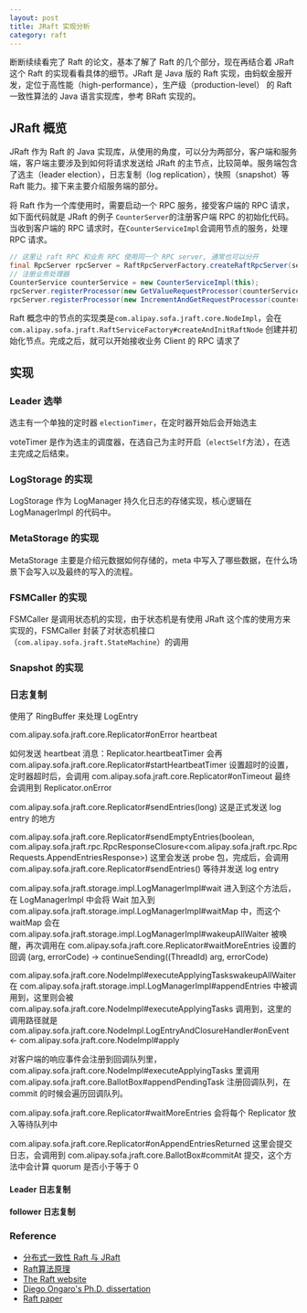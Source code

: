 ```yaml
---
layout: post
title: JRaft 实现分析
category: raft
---
```


断断续续看完了 Raft 的论文，基本了解了 Raft 的几个部分，现在再结合着 JRaft 这个 Raft 的实现看看具体的细节。JRaft 是 Java 版的 Raft 实现，由蚂蚁金服开发，定位于高性能（high-performance），生产级（production-level） 的 Raft 一致性算法的 Java 语言实现库，参考 BRaft 实现的。

## JRaft 概览

JRaft 作为 Raft 的 Java 实现库，从使用的角度，可以分为两部分，客户端和服务端，客户端主要涉及到如何将请求发送给 JRaft 的主节点，比较简单。服务端包含了选主（leader election），日志复制（log replication），快照（snapshot）等 Raft 能力。接下来主要介绍服务端的部分。

将 Raft 作为一个库使用时，需要启动一个 RPC 服务，接受客户端的 RPC 请求，如下面代码就是 JRaft 的例子 `CounterServer`的注册客户端 RPC 的初始化代码。当收到客户端的 RPC 请求时，在`CounterServiceImpl`会调用节点的服务，处理 RPC 请求。

```java
// 这里让 raft RPC 和业务 RPC 使用同一个 RPC server, 通常也可以分开
final RpcServer rpcServer = RaftRpcServerFactory.createRaftRpcServer(serverId.getEndpoint());
// 注册业务处理器
CounterService counterService = new CounterServiceImpl(this);
rpcServer.registerProcessor(new GetValueRequestProcessor(counterService));
rpcServer.registerProcessor(new IncrementAndGetRequestProcessor(counterService));
```
Raft 概念中的节点的实现类是`com.alipay.sofa.jraft.core.NodeImpl`，会在`com.alipay.sofa.jraft.RaftServiceFactory#createAndInitRaftNode` 创建并初始化节点。完成之后，就可以开始接收业务 Client 的 RPC 请求了

## 实现

### Leader 选举

选主有一个单独的定时器 `electionTimer`，在定时器开始后会开始选主

voteTimer 是作为选主的调度器，在选自己为主时开启（`electSelf`方法），在选主完成之后结束。

### LogStorage 的实现

LogStorage 作为 LogManager 持久化日志的存储实现，核心逻辑在 LogManagerImpl 的代码中。

### MetaStorage 的实现

MetaStorage 主要是介绍元数据如何存储的，meta 中写入了哪些数据，在什么场景下会写入以及最终的写入的流程。

### FSMCaller 的实现

FSMCaller 是调用状态机的实现，由于状态机是有使用 JRaft 这个库的使用方来实现的，FSMCaller 封装了对状态机接口（`com.alipay.sofa.jraft.StateMachine`）的调用

### Snapshot 的实现


### 日志复制
使用了 RingBuffer 来处理 LogEntry

com.alipay.sofa.jraft.core.Replicator#onError  heartbeat

如何发送 heartbeat 消息：Replicator.heartbeatTimer 会再 com.alipay.sofa.jraft.core.Replicator#startHeartbeatTimer 设置超时的设置，定时器超时后，会调用 com.alipay.sofa.jraft.core.Replicator#onTimeout 最终会调用到 Replicator.onError


com.alipay.sofa.jraft.core.Replicator#sendEntries(long) 这是正式发送 log entry 的地方

com.alipay.sofa.jraft.core.Replicator#sendEmptyEntries(boolean, com.alipay.sofa.jraft.rpc.RpcResponseClosure<com.alipay.sofa.jraft.rpc.RpcRequests.AppendEntriesResponse>) 
这里会发送 probe 包，完成后，会调用 com.alipay.sofa.jraft.core.Replicator#sendEntries() 等待并发送 log entry

com.alipay.sofa.jraft.storage.impl.LogManagerImpl#wait 进入到这个方法后，在 LogManagerImpl 中会将 Wait 加入到 com.alipay.sofa.jraft.storage.impl.LogManagerImpl#waitMap 中，而这个 waitMap 会在 com.alipay.sofa.jraft.storage.impl.LogManagerImpl#wakeupAllWaiter 被唤醒，再次调用在 com.alipay.sofa.jraft.core.Replicator#waitMoreEntries 设置的回调 (arg, errorCode) -> continueSending((ThreadId) arg, errorCode)


com.alipay.sofa.jraft.core.NodeImpl#executeApplyingTaskswakeupAllWaiter 在 com.alipay.sofa.jraft.storage.impl.LogManagerImpl#appendEntries 中被调用到，这里则会被  com.alipay.sofa.jraft.core.NodeImpl#executeApplyingTasks 调用到，这里的调用路径就是 com.alipay.sofa.jraft.core.NodeImpl.LogEntryAndClosureHandler#onEvent <-  com.alipay.sofa.jraft.core.NodeImpl#apply

对客户端的响应事件会注册到回调队列里，com.alipay.sofa.jraft.core.NodeImpl#executeApplyingTasks 里调用 com.alipay.sofa.jraft.core.BallotBox#appendPendingTask 注册回调队列，在 commit 的时候会遍历回调队列。

com.alipay.sofa.jraft.core.Replicator#waitMoreEntries 会将每个 Replicator 放入等待队列中

com.alipay.sofa.jraft.core.Replicator#onAppendEntriesReturned 这里会提交日志，会调用到 com.alipay.sofa.jraft.core.BallotBox#commitAt 提交，这个方法中会计算 quorum 是否小于等于 0



#### Leader 日志复制

#### follower 日志复制


### Reference

* [分布式一致性 Raft 与 JRaft](https://www.sofastack.tech/projects/sofa-jraft/consistency-raft-jraft/)
* [Raft算法原理](https://www.codedump.info/post/20180921-raft/)
* [The Raft website](https://raft.github.io/)
* [Diego Ongaro's Ph.D. dissertation](https://github.com/ongardie/dissertation)
* [Raft paper](https://raft.github.io/raft.pdf)